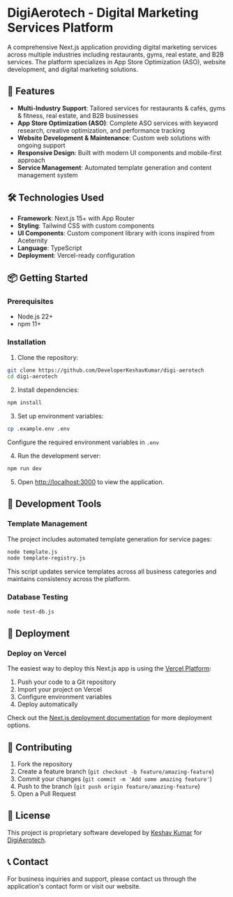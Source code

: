 # DigiAerotech - Digital Marketing Services Platform

A comprehensive Next.js application providing digital marketing services across multiple industries including restaurants, gyms, real estate, and B2B services. The platform specializes in App Store Optimization (ASO), website development, and digital marketing solutions.

## 🚀 Features

- **Multi-Industry Support**: Tailored services for restaurants & cafés, gyms & fitness, real estate, and B2B businesses
- **App Store Optimization (ASO)**: Complete ASO services with keyword research, creative optimization, and performance tracking
- **Website Development & Maintenance**: Custom web solutions with ongoing support
- **Responsive Design**: Built with modern UI components and mobile-first approach
- **Service Management**: Automated template generation and content management system

## 🛠️ Technologies Used

- **Framework**: Next.js 15+ with App Router
- **Styling**: Tailwind CSS with custom components
- **UI Components**: Custom component library with icons inspired from Aceternity
- **Language**: TypeScript
- **Deployment**: Vercel-ready configuration

## 📦 Getting Started

### Prerequisites

- Node.js 22+ 
- npm 11+

### Installation

1. Clone the repository:
```bash
git clone https://github.com/DeveloperKeshavKumar/digi-aerotech
cd digi-aerotech
```

2. Install dependencies:
```bash
npm install
```

3. Set up environment variables:
```bash
cp .example.env .env
```
Configure the required environment variables in `.env`

4. Run the development server:
```bash
npm run dev
```

5. Open [http://localhost:3000](http://localhost:3000) to view the application.

## 🔧 Development Tools

### Template Management

The project includes automated template generation for service pages:

```bash
node template.js
node template-registry.js
```

This script updates service templates across all business categories and maintains consistency across the platform.

### Database Testing

```bash
node test-db.js
```

## 🚀 Deployment

### Deploy on Vercel

The easiest way to deploy this Next.js app is using the [Vercel Platform](https://vercel.com/new?utm_medium=default-template&filter=next.js&utm_source=create-next-app&utm_campaign=create-next-app-readme):

1. Push your code to a Git repository
2. Import your project on Vercel
3. Configure environment variables
4. Deploy automatically

Check out the [Next.js deployment documentation](https://nextjs.org/docs/app/building-your-application/deploying) for more deployment options.

## 🤝 Contributing

1. Fork the repository
2. Create a feature branch (`git checkout -b feature/amazing-feature`)
3. Commit your changes (`git commit -m 'Add some amazing feature'`)
4. Push to the branch (`git push origin feature/amazing-feature`)
5. Open a Pull Request

## 📄 License

This project is proprietary software developed by [Keshav Kumar](https://github.com/developerKeshavKumar) for [DigiAerotech](https://digiaerotech.com).

## 📞 Contact

For business inquiries and support, please contact us through the application's contact form or visit our website.
